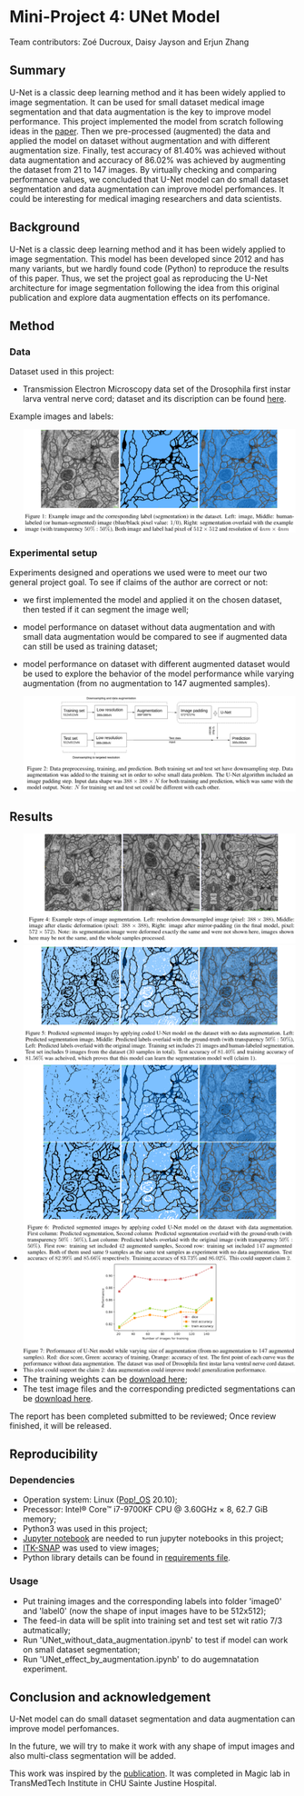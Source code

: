# Mini-Project 4: UNet Model

Team contributors: Zoé Ducroux, Daisy Jayson and Erjun Zhang


## Summary
U-Net is a classic deep learning method and it has been widely applied to image segmentation. It can be used for small dataset medical image segmentation and that data augmentation is the key to improve model performance. This project implemented the model from scratch following ideas in the [paper](https://lmb.informatik.uni-freiburg.de/people/ronneber/u-net/).  Then we pre-processed (augmented) the data and applied the model on dataset without augmentation and with different augmentation size. Finally, test accuracy of 81.40\% was achieved without data augmentation and accuracy of 86.02\% was achieved by augmenting the dataset from 21 to 147 images. By virtually checking and comparing performance values, we concluded that U-Net model can do small dataset segmentation and data augmentation can improve model perfomances. It could be interesting for medical imaging researchers and data scientists. 

## Background
U-Net is a classic deep learning method and it has been widely applied to image segmentation. 
This model has been developed since 2012 and has many variants, but we hardly found code (Python) to reproduce the results of this paper. Thus, we set the project goal as reproducing the U-Net architecture for image segmentation following the idea from this original publication and explore data augmentation effects on its perfomance. 

## Method

### Data 

Dataset used in this project:
* Transmission Electron Microscopy data set of the Drosophila first instar larva ventral nerve cord; dataset and its discription can be found [here](https://imagej.net/events/isbi-2012-segmentation-challenge).

Example images and labels:
* ![U-Net can work](https://github.com/zhangerjun/UNet_model/blob/main/results/Fig1.png)

### Experimental setup
Experiments designed and operations we used were to meet our two general project goal. To see if claims of the author are correct or not:
* we first implemented the model and applied it on the chosen dataset, then tested if it can segment the image well;
* model performance on dataset without data augmentation and with small data augmentation would be compared to see if augmented data can still be used as training dataset;
* model performance on dataset with different augmented dataset would be used to explore the behavior of the model performance while varying augmentation (from no augmentation to 147 augmented samples).

* ![U-Net can work](https://github.com/zhangerjun/UNet_model/blob/main/results/Fig2.png)

## Results 
* ![U-Net can work](https://github.com/zhangerjun/UNet_model/blob/main/results/Fig3.png)
* ![U-Net can work](https://github.com/zhangerjun/UNet_model/blob/main/results/Fig4.png)
* ![U-Net can work](https://github.com/zhangerjun/UNet_model/blob/main/results/Fig5.png)
* ![U-Net can work](https://github.com/zhangerjun/UNet_model/blob/main/results/Fig6.png)
* The training weights can be [download here](https://github.com/zhangerjun/UNet_model/blob/main/results/Test_images_and_predictions.zip);
* The test image files and the corresponding predicted segmentations can be [download here](https://github.com/zhangerjun/UNet_model/blob/main/results/Test_images_and_predictions.zip).

The report has been completed submitted to be reviewed; Once review finished, it will be released. 

## Reproducibility
### Dependencies

* Operation system: Linux ([Pop!_OS](https://pop.system76.com/) 20.10);
* Precessor: Intel® Core™ i7-9700KF CPU @ 3.60GHz × 8, 62.7 GiB memory;
* Python3 was used in this project;
* [Jupyter notebook](https://jupyter.org/) are needed to run jupyter notebooks in this project;
* [ITK-SNAP](http://www.itksnap.org/pmwiki/pmwiki.php) was used to view images;
* Python library details can be found in [requirements file](https://github.com/zhangerjun/UNet_model/blob/main/requirements.txt).

### Usage
* Put training images and the corresponding labels into folder 'image0' and 'label0' (now the shape of input images have to be 512x512);
* The feed-in data will be split into training set and test set wit ratio 7/3 autmatically; 
* Run 'UNet_without_data_augmentation.ipynb' to test if model can work on small dataset segmentation;
* Run 'UNet_effect_by_augmentation.ipynb' to do augemnatation experiment.


## Conclusion and acknowledgement
U-Net model can do small dataset segmentation and data augmentation can improve model perfomances.

In the future, we will try to make it work with any shape of imput images and also multi-class segmentation will be added.

This work was inspired by the [publication](https://lmb.informatik.uni-freiburg.de/Publications/2015/RFB15a/). It was completed in Magic lab in TransMedTech Institute in CHU Sainte Justine Hospital.
